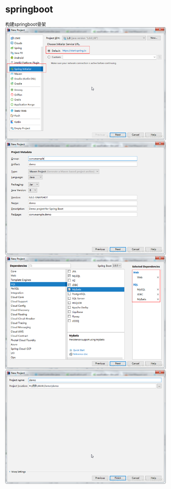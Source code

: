 # springboot
构建springboot骨架
![image](https://github.com/shanhunguao/springboot/blob/master/image/20180926174038560.png)
![image](https://github.com/shanhunguao/springboot/blob/master/image/20180926174149120.png)
![image](https://github.com/shanhunguao/springboot/blob/master/image/20180926174507971.png)
![image](https://github.com/shanhunguao/springboot/blob/master/image/20180926174536917.png)




